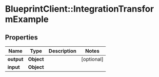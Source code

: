 # BlueprintClient::IntegrationTransformExample

## Properties
Name | Type | Description | Notes
------------ | ------------- | ------------- | -------------
**output** | **Object** |  | [optional] 
**input** | **Object** |  | 


